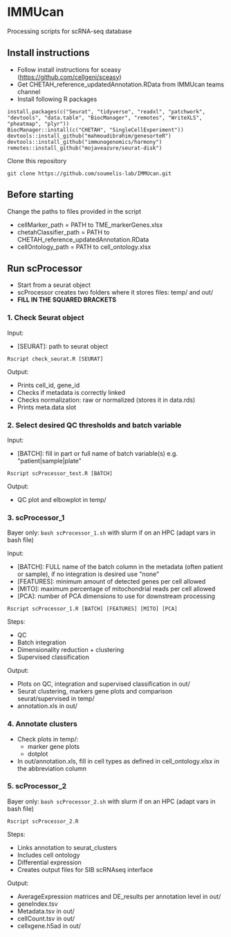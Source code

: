 # IMMUcan

Processing scripts for scRNA-seq database

## Install instructions

- Follow install instructions for sceasy (https://github.com/cellgeni/sceasy)
- Get CHETAH_reference_updatedAnnotation.RData from IMMUcan teams channel
- Install following R packages
```
install.packages(c("Seurat", "tidyverse", "readxl", "patchwork", "devtools", "data.table", "BiocManager", "remotes", "WriteXLS", "pheatmap", "plyr"))
BiocManager::install(c("CHETAH", "SingleCellExperiment"))
devtools::install_github("mahmoudibrahim/genesorteR") 
devtools::install_github("immunogenomics/harmony")
remotes::install_github("mojaveazure/seurat-disk")
```

Clone this repository
```
git clone https://github.com/soumelis-lab/IMMUcan.git
```

## Before starting

Change the paths to files provided in the script
- cellMarker_path = PATH to TME_markerGenes.xlsx
- chetahClassifier_path = PATH to CHETAH_reference_updatedAnnotation.RData
- cellOntology_path = PATH to cell_ontology.xlsx

## Run scProcessor
- Start from a seurat object
- scProcessor creates two folders where it stores files: temp/ and out/
- **FILL IN THE SQUARED BRACKETS**

### 1. Check Seurat object

Input:
- [SEURAT]: path to seurat object

``` 
Rscript check_seurat.R [SEURAT] 
```

Output:
- Prints cell_id, gene_id
- Checks if metadata is correctly linked
- Checks normalization: raw or normalized (stores it in data.rds)
- Prints meta.data slot

### 2. Select desired QC thresholds and batch variable

Input:
- [BATCH]: fill in part or full name of batch variable(s) e.g. "patient|sample|plate"

``` 
Rscript scProcessor_test.R [BATCH]
```

Output:
- QC plot and elbowplot in temp/

### 3. scProcessor_1

Bayer only: `bash scProcessor_1.sh` with slurm if on an HPC (adapt vars in bash file)

Input:
- [BATCH]: FULL name of the batch column in the metadata (often patient or sample), if no integration is desired use "none"
- [FEATURES]: minimum amount of detected genes per cell allowed
- [MITO]: maximum percentage of mitochondrial reads per cell allowed
- [PCA]: number of PCA dimensions to use for downstream processing

```
Rscript scProcessor_1.R [BATCH] [FEATURES] [MITO] [PCA]
```

Steps:
- QC
- Batch integration
- Dimensionality reduction + clustering
- Supervised classification

Output:
- Plots on QC, integration and supervised classification in out/
- Seurat clustering, markers gene plots and comparison seurat/supervised in temp/
- annotation.xls in out/

### 4. Annotate clusters

- Check plots in temp/:
  - marker gene plots
  - dotplot
- In out/annotation.xls, fill in cell types as defined in cell_ontology.xlsx in the abbreviation column


### 5. scProcessor_2

Bayer only: `bash scProcessor_2.sh` with slurm if on an HPC (adapt vars in bash file)

```
Rscript scProcessor_2.R
```
Steps:
- Links annotation to seurat_clusters
- Includes cell ontology
- Differential expression
- Creates output files for SIB scRNAseq interface

Output: 
- AverageExpression matrices and DE_results per annotation level in out/
- geneIndex.tsv
- Metadata.tsv in out/
- cellCount.tsv in out/
- cellxgene.h5ad in out/
